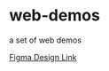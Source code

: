 # web-demos
a set of web demos

[Figma Design Link](https://www.figma.com/file/ejgx4srEWGGHdlp7T7Ne86/Podcast-UI?type=design&node-id=5%3A10&mode=design&t=yaBDXUHQ4gI8hnO5-1)
